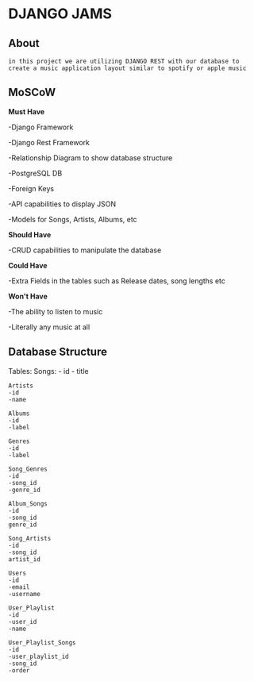# DJANGO JAMS #

## About ##
    in this project we are utilizing DJANGO REST with our database to create a music application layout similar to spotify or apple music

## MoSCoW ##

**Must Have**

-Django Framework

-Django Rest Framework

-Relationship Diagram to show database structure

-PostgreSQL DB

-Foreign Keys

-API capabilities to display JSON

-Models for Songs, Artists, Albums, etc


**Should Have**

-CRUD capabilities to manipulate the database

**Could Have**

-Extra Fields in the tables such as Release dates, song lengths etc

**Won't Have**

-The ability to listen to music

-Literally any music at all

## Database Structure ##

Tables:
    Songs:
    - id
    - title

    Artists
    -id
    -name

    Albums
    -id
    -label

    Genres
    -id
    -label

    Song_Genres
    -id
    -song_id
    -genre_id

    Album_Songs
    -id
    -song_id
    genre_id

    Song_Artists
    -id
    -song_id
    artist_id

    Users
    -id
    -email
    -username

    User_Playlist
    -id
    -user_id
    -name

    User_Playlist_Songs
    -id
    -user_playlist_id
    -song_id
    -order
